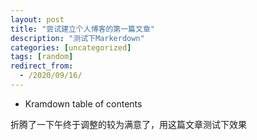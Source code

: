 ```yaml
---
layout: post
title: "尝试建立个人博客的第一篇文章"
description: "测试下Markerdown"
categories: [uncategorized]
tags: [random]
redirect_from:
  - /2020/09/16/
---
```

* Kramdown table of contents

折腾了一下午终于调整的较为满意了，用这篇文章测试下效果
